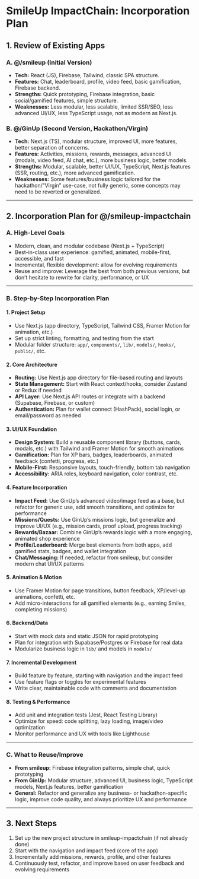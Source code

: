 # SmileUp ImpactChain: Incorporation Plan

## 1. Review of Existing Apps

### A. @/smileup (Initial Version)
- **Tech:** React (JS), Firebase, Tailwind, classic SPA structure.
- **Features:** Chat, leaderboard, profile, video feed, basic gamification, Firebase backend.
- **Strengths:** Quick prototyping, Firebase integration, basic social/gamified features, simple structure.
- **Weaknesses:** Less modular, less scalable, limited SSR/SEO, less advanced UI/UX, less TypeScript usage, not as modern as Next.js.

### B. @/GinUp (Second Version, Hackathon/Virgin)
- **Tech:** Next.js (TS), modular structure, improved UI, more features, better separation of concerns.
- **Features:** Activities, missions, rewards, messages, advanced UI (modals, video feed, AI chat, etc.), more business logic, better models.
- **Strengths:** Modular, scalable, better UI/UX, TypeScript, Next.js features (SSR, routing, etc.), more advanced gamification.
- **Weaknesses:** Some features/business logic tailored for the hackathon/“Virgin” use-case, not fully generic, some concepts may need to be reverted or generalized.

---

## 2. Incorporation Plan for @/smileup-impactchain

### A. High-Level Goals
- Modern, clean, and modular codebase (Next.js + TypeScript)
- Best-in-class user experience: gamified, animated, mobile-first, accessible, and fast
- Incremental, flexible development: allow for evolving requirements
- Reuse and improve: Leverage the best from both previous versions, but don’t hesitate to rewrite for clarity, performance, or UX

---

### B. Step-by-Step Incorporation Plan

#### 1. Project Setup
- Use Next.js (app directory, TypeScript, Tailwind CSS, Framer Motion for animation, etc.)
- Set up strict linting, formatting, and testing from the start
- Modular folder structure: `app/`, `components/`, `lib/`, `models/`, `hooks/`, `public/`, etc.

#### 2. Core Architecture
- **Routing:** Use Next.js app directory for file-based routing and layouts
- **State Management:** Start with React context/hooks, consider Zustand or Redux if needed
- **API Layer:** Use Next.js API routes or integrate with a backend (Supabase, Firebase, or custom)
- **Authentication:** Plan for wallet connect (HashPack), social login, or email/password as needed

#### 3. UI/UX Foundation
- **Design System:** Build a reusable component library (buttons, cards, modals, etc.) with Tailwind and Framer Motion for smooth animations
- **Gamification:** Plan for XP bars, badges, leaderboards, animated feedback (confetti, progress, etc.)
- **Mobile-First:** Responsive layouts, touch-friendly, bottom tab navigation
- **Accessibility:** ARIA roles, keyboard navigation, color contrast, etc.

#### 4. Feature Incorporation
- **Impact Feed:** Use GinUp’s advanced video/image feed as a base, but refactor for generic use, add smooth transitions, and optimize for performance
- **Missions/Quests:** Use GinUp’s missions logic, but generalize and improve UI/UX (e.g., mission cards, proof upload, progress tracking)
- **Rewards/Bazaar:** Combine GinUp’s rewards logic with a more engaging, animated shop experience
- **Profile/Leaderboard:** Merge best elements from both apps, add gamified stats, badges, and wallet integration
- **Chat/Messaging:** If needed, refactor from smileup, but consider modern chat UI/UX patterns

#### 5. Animation & Motion
- Use Framer Motion for page transitions, button feedback, XP/level-up animations, confetti, etc.
- Add micro-interactions for all gamified elements (e.g., earning Smiles, completing missions)

#### 6. Backend/Data
- Start with mock data and static JSON for rapid prototyping
- Plan for integration with Supabase/Postgres or Firebase for real data
- Modularize business logic in `lib/` and models in `models/`

#### 7. Incremental Development
- Build feature by feature, starting with navigation and the impact feed
- Use feature flags or toggles for experimental features
- Write clear, maintainable code with comments and documentation

#### 8. Testing & Performance
- Add unit and integration tests (Jest, React Testing Library)
- Optimize for speed: code splitting, lazy loading, image/video optimization
- Monitor performance and UX with tools like Lighthouse

---

### C. What to Reuse/Improve
- **From smileup:** Firebase integration patterns, simple chat, quick prototyping
- **From GinUp:** Modular structure, advanced UI, business logic, TypeScript models, Next.js features, better gamification
- **General:** Refactor and generalize any business- or hackathon-specific logic, improve code quality, and always prioritize UX and performance

---

## 3. Next Steps

1. Set up the new project structure in smileup-impactchain (if not already done)
2. Start with the navigation and impact feed (core of the app)
3. Incrementally add missions, rewards, profile, and other features
4. Continuously test, refactor, and improve based on user feedback and evolving requirements 